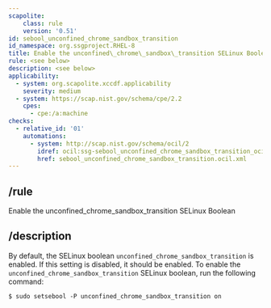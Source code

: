 ```yaml
---
scapolite:
    class: rule
    version: '0.51'
id: sebool_unconfined_chrome_sandbox_transition
id_namespace: org.ssgproject.RHEL-8
title: Enable the unconfined\_chrome\_sandbox\_transition SELinux Boolean
rule: <see below>
description: <see below>
applicability:
  - system: org.scapolite.xccdf.applicability
    severity: medium
  - system: https://scap.nist.gov/schema/cpe/2.2
    cpes:
      - cpe:/a:machine
checks:
  - relative_id: '01'
    automations:
      - system: http://scap.nist.gov/schema/ocil/2
        idref: ocil:ssg-sebool_unconfined_chrome_sandbox_transition_ocil:questionnaire:1
        href: sebool_unconfined_chrome_sandbox_transition.ocil.xml
---
```



## /rule

Enable the unconfined\_chrome\_sandbox\_transition SELinux Boolean

## /description

By
default, the SELinux boolean `unconfined_chrome_sandbox_transition` is
enabled. If this setting is disabled, it should be enabled. To enable
the `unconfined_chrome_sandbox_transition` SELinux boolean, run the
following command:

``` 
$ sudo setsebool -P unconfined_chrome_sandbox_transition on
```
